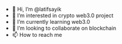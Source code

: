 - 👋 Hi, I’m @latifsayik
- 👀 I’m interested in crypto web3.0 project
- 🌱 I’m currently learning web3.0 
- 💞️ I’m looking to collaborate on blockchain
- 📫 How to reach me 

<!---
latifsayik/latifsayik is a ✨ special ✨ repository because its `README.md` (this file) appears on your GitHub profile.
You can click the Preview link to take a look at your changes.
--->
